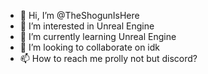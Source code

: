 - 👋 Hi, I’m @TheShogunIsHere
- 👀 I’m interested in Unreal Engine
- 🌱 I’m currently learning Unreal Engine
- 💞️ I’m looking to collaborate on idk
- 📫 How to reach me prolly not but discord?

<!---
TheShogunIsHere/TheShogunIsHere is a ✨ special ✨ repository because its `README.md` (this file) appears on your GitHub profile.
You can click the Preview link to take a look at your changes.
--->
